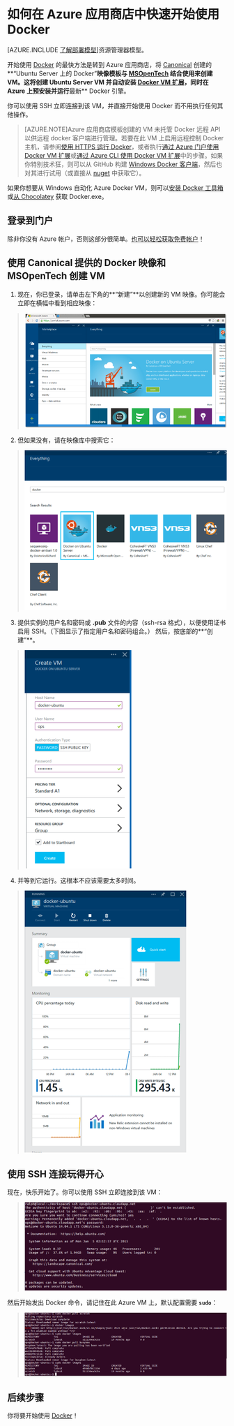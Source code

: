 <properties
	pageTitle="如何快速将 Docker 用于 Ubuntu-Docker VM 映像"
	description="介绍并演示如何在几分钟内直接从 Azure 映像库“使用 Ubuntu Server 上的 Docker”"
	services="virtual-machines"
	documentationCenter=""
	authors="squillace"
	manager="timlt"
	editor="tysonn"/>

<tags
	ms.service="virtual-machines"
	ms.date="10/04/2015"
	wacn.date="11/12/2015"/>

# 如何在 Azure 应用商店中快速开始使用 Docker

[AZURE.INCLUDE [了解部署模型](../includes/learn-about-deployment-models-classic-include.md)]资源管理器模型。
 

开始使用 [Docker] 的最快方法是转到 Azure 应用商店，将 [Canonical] 创建的**“Ubuntu Server 上的 Docker”**映像模板与 [MSOpenTech] 结合使用来创建 VM。这将创建 Ubuntu Server VM 并自动安装 [Docker VM 扩展](/documentation/articles/virtual-machines-docker-vm-extension)，同时在 Azure 上预安装并运行**最新** Docker 引擎。

你可以使用 SSH 立即连接到该 VM，并直接开始使用 Docker 而不用执行任何其他操作。

> [AZURE.NOTE]Azure 应用商店模板创建的 VM 未托管 Docker 远程 API 以供远程 docker 客户端进行管理。若要在此 VM 上启用远程控制 Docker 主机，请参阅[使用 HTTPS 运行 Docker](https://docs.docker.com/articles/https/)，或者执行[通过 Azure 门户使用 Docker VM 扩展](/documentation/articles/virtual-machines-docker-with-portal)或[通过 Azure CLI 使用 Docker VM 扩展](/documentation/articles/virtual-machines-docker-with-xplat-cli)中的步骤。如果你特别技术狂，则可以从 GitHub 构建 [Windows Docker 客户端](https://github.com/ahmetalpbalkan/Docker.DotNet)，然后也对其进行试用（或直接从 [nuget](https://www.nuget.org/packages/Docker.DotNet/) 中获取它）。
<!-- -->
如果你想要从 Windows 自动化 Azure Docker VM，则可以[安装 Docker 工具箱](https://docs.docker.com/installation/windows/)或[从 Chocolatey](https://chocolatey.org/packages/docker) 获取 Docker.exe。

## 登录到门户

除非你没有 Azure 帐户，否则这部分很简单。[也可以轻松获取免费帐户](/pricing/1rmb-trial/)！

## 使用 Canonical 提供的 Docker 映像和 MSOpenTech 创建 VM

1. 现在，你已登录，请单击左下角的**“新建”**以创建新的 VM 映像。你可能会立即在横幅中看到相应映像：

> ![在横幅中选择 Docker Ubuntu 映像](./media/virtual-machines-docker-ubuntu-quickstart/CreateNewDockerBanner.png)

2. 但如果没有，请在映像库中搜索它：

> ![在映像库中找到该映像](./media/virtual-machines-docker-ubuntu-quickstart/DockerOnUbuntuServerMSOpenTech.png)

3. 提供实例的用户名和密码或 **.pub** 文件的内容（ssh-rsa 格式），以便使用证书启用 SSH。（下图显示了指定用户名和密码组合。） 然后，按底部的**“创建”**。

> ![配置 VM 实例](./media/virtual-machines-docker-ubuntu-quickstart/CreateVMDockerUbuntuPwd.png)

4. 并等到它运行。这根本不应该需要太多时间。

> ![在门户中运行的 Docker 映像](./media/virtual-machines-docker-ubuntu-quickstart/DockerUbuntuRunning.png)

## 使用 SSH 连接玩得开心

现在，快乐开始了。你可以使用 SSH 立即连接到该 VM：

> ![使用 SSH 进行连接](./media/virtual-machines-docker-ubuntu-quickstart/SSHToDockerUbuntu.png)

然后开始发出 Docker 命令，请记住在此 Azure VM 上，默认配置需要 **`sudo`**：

> ![提取映像](./media/virtual-machines-docker-ubuntu-quickstart/DockerPullSmallImages.png)

<!--Every topic should have next steps and links to the next logical set of content to keep the customer engaged-->
## 后续步骤

你将要开始使用 [Docker]！

<!--Anchors-->
[Log on to the Portal]: #logon
[Create a VM with the Docker Image from Canonical and MSOpenTech]: #createvm
[Connect with SSH and Have Fun]: #havingfun
[Next steps]: #next-steps


[Docker]: https://www.docker.com/
[BusyBox]: http://zh.wikipedia.org/wiki/BusyBox
[Docker scratch image]: https://docs.docker.com/articles/baseimages/#creating-a-simple-base-image-using-scratch
[Canonical]: http://www.canonical.com/
[MSOpenTech]: http://msopentech.com/
 

<!---HONumber=79-->